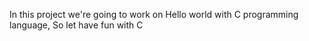 In this project we're going to work on Hello world with C programming language,  So let have fun with C

